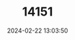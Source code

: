 ---
title: "14151"
category: "Myotis chiloensis"
draft: false
date: 2024-02-22 13:03:50
languages:
  English: ["Chilean Myotis"]
---